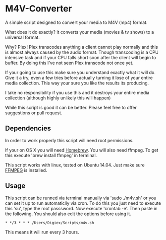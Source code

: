 M4V-Converter
=============

A simple script designed to convert your media to M4V (mp4) format.

What does it do exactly? It converts your media (movies & tv shows) to a universal format. 

Why? Plex! Plex transcodes anything a client cannot play normally and this is almost always caused by the audio format. Though transcoding is a CPU intensive task and if your CPU falls short soon after the client will begin to buffer. By doing this I've not seen Plex transcode not once yet.

If your going to use this make sure you understand exactly what it will do. Give it a try, even a few tries before actually turning it lose of your entire media collection. This way your sure you like the results its producing.

I take no responsibility if you use this and it destroys your entire media collection (although highly unlikely this will happen)

While this script is good it can be better. Please feel free to offer suggestions or pull request.

Dependencies
------------

In order to work properly this script will need root permissions.

If your on OS X you will need [Homebrew](http://brew.sh). You will also need ffmpeg. To get this execute 'brew install ffmpeg' in terminal.

This script works with linux, tested on Ubuntu 14.04. Just make sure [FFMPEG](https://trac.ffmpeg.org/wiki/UbuntuCompilationGuide) is installed.

Usage
-----

This script can be runned via terminal manually via 'sudo ./m4v.sh' or you can set it up to run automaticlly via cron. To do this you just need to execute this 'su', type the root passsword. Now execute 'crontab -e'. Then paste in the following. You should also edit the options before using it.

	* */3 * * * /Users/Digiex/Scripts/m4v.sh


This means it will run every 3 hours.